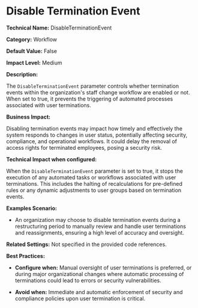 # Disable Termination Event

**Technical Name:** DisableTerminationEvent

**Category:** Workflow

**Default Value:** False

**Impact Level:** Medium

**Description:**

The `DisableTerminationEvent` parameter controls whether termination events within the organization's staff change workflow are enabled or not. When set to true, it prevents the triggering of automated processes associated with user terminations.

**Business Impact:**

Disabling termination events may impact how timely and effectively the system responds to changes in user status, potentially affecting security, compliance, and operational workflows. It could delay the removal of access rights for terminated employees, posing a security risk.

**Technical Impact when configured:**

When the `DisableTerminationEvent` parameter is set to true, it stops the execution of any automated tasks or workflows associated with user terminations. This includes the halting of recalculations for pre-defined rules or any dynamic adjustments to user groups based on termination events.

**Examples Scenario:**

- An organization may choose to disable termination events during a restructuring period to manually review and handle user terminations and reassignments, ensuring a high level of accuracy and oversight.

**Related Settings:** Not specified in the provided code references.

**Best Practices:** 

- **Configure when:** Manual oversight of user terminations is preferred, or during major organizational changes where automatic processing of terminations could lead to errors or security vulnerabilities.
  
- **Avoid when:** Immediate and automatic enforcement of security and compliance policies upon user termination is critical.